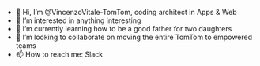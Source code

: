 - 👋 Hi, I’m @VincenzoVitale-TomTom, coding architect in Apps & Web
- 👀 I’m interested in anything interesting
- 🌱 I’m currently learning how to be a good father for two daughters
- 💞️ I’m looking to collaborate on moving the entire TomTom to empowered teams
- 📫 How to reach me: Slack 

<!---
VincenzoVitale-TomTom/VincenzoVitale-TomTom is a ✨ special ✨ repository because its `README.md` (this file) appears on your GitHub profile.
You can click the Preview link to take a look at your changes.
--->
